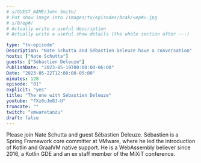 ```yaml
---
# s/GUEST_NAME/John Smith/
# Put show image into /images/tv/episodes/bcak/<ep#>.jpg
# s/0/ep#/
# Actually write a useful description
# Actually write a useful show details (the whole section after ---)

type: "tv-episode"
Description: "Nate Schutta and Sébastien Deleuze have a conversation"
hosts: ["Nate Schutta"]
guests: ["Sébastien Deleuze"]
PublishDate: "2023-05-19T00:00:00-06:00"
Date: "2023-05-22T12:00:00-05:00"
minutes: 120
episode: "81"
explicit: "yes"
title: "The one with Sébastien Deleuze"
youtube: "FXz8uJm8J-U"
truncate: ""
twitch: "vmwaretanzu"
draft: false
---
```


Please join Nate Schutta and guest Sébastien Deleuze. Sébastien is a Spring Framework core committer at VMware, where he led the introduction of Kotlin and GraalVM native support. He is a WebAssembly believer since 2016, a Kotlin GDE and an ex staff member of the MiXiT conference.